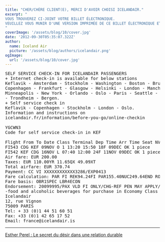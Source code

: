 ```yaml
---
title: "CHER/CHÈRE CLIENT(E), MERCI D'AVOIR CHOISI ICELANDAIR."
excerpt: " 
VOUS TROUVEREZ CI-JOINT VOTRE BILLET ÉLECTRONIQUE.
VEUILLEZ VOUS MUNIR D'UNE VERSION IMPRIMÉE DE CE BILLET ÉLECTRONIQUE ET DE VOTRE PASSEPORT, AINSI QUE DES AUTRES DOCUMENTS DE VOYAGE DONT VOUS POUVEZ AVOIR BESOIN LORS DE VOTRE ENREGISTREMENT.
"
coverImage: '/assets/blog/10/cover.jpg'
date: '2012-09-30T05:35:07.322Z'
author:
  name: Iceland Air
  picture: '/assets/blog/authors/icelandair.png'
ogImage:
  url: '/assets/blog/10/cover.jpg'
---
```


<pre>
SELF SERVICE CHECK-IN FOR ICELANDAIR PASSENGERS
+ Internet check-in is available for below stations
Keflavik - Amsterdam - Stockholm - Washington - Boston - Brussels -
Copenhagen - Frankfurt - Glasgow - Helsinki - London - Manchester -
Minneapolis - New York - Orlando - Oslo - Paris - Seattle - Billund - Stavanger
- Trondheim - Bergen.
+ Self service check in
Keflavik - Copenhagen - Stockholm - London - Oslo.
Information and instructions on
icelandair.fr/information/before-you-go/online-checkin

YGCWN3
Code for self service check-in in KEF

Flight From To Date Class Terminal Dep Time Arr Time Seat NVB NVA Status Baggage
FI543 CDG KEF 09NOV O 1 13:20 15:50 18F 09DEC OK 1 piece
FI542 KEF CDG 16NOV L 07:40 12:00 24F 11NOV 09DEC OK 1 piece
Air fare: EUR 200.00
Taxes: EUR 110.00YR 11.65QX 49.09XT
Total airfare: EUR 370.74
Payment: CC VI XXXXXXXXXXXX3286/EXP0413
Fare calculation: PAR FI REK94.24FI PAR155.40NUC249.64END ROE0.801126XT1.00IZ4.24FR12.75FR16.73IS4.37ZU10.00XP
Fare basis: OBR1SPEC LBR4ECON
Endorsement: 20099995/PAX VLD FI ONLY/CHG-REF PEN MAY APPLY/CHK RULE
-food and alcoholic beverages for purchase in Economy Class
Icelandair
12, rue Vignon
75009 PARIS
Tel: + 33 (0)1 44 51 60 51
Fax: +33 (0)1 42 65 17 52
Email: france@icelandair.is
</pre>

<hr />

<a href="/posts/11-esther">Esther Perel : Le secret du désir dans une relation durable</a>
